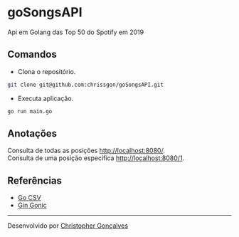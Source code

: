 # goSongsAPI
Api em Golang das Top 50 do Spotify em 2019

## Comandos
- Clona o repositório.
``` bash
git clone git@github.com:chrissgon/goSongsAPI.git
```
- Executa aplicação.
``` bash
go run main.go
```

## Anotações
Consulta de todas as posições <a href="http://localhost:8080/">http://localhost:8080/</a>.<br>
Consulta de uma posição específica  <a href="http://localhost:8080/1">http://localhost:8080/1</a>.


## Referências
- [Go CSV](https://github.com/gocarina/gocsv)
- [Gin Gonic](https://github.com/gin-gonic/gin)

---
Desenvolvido por [Christopher Gonçalves](https://github.com/chrissgon)
